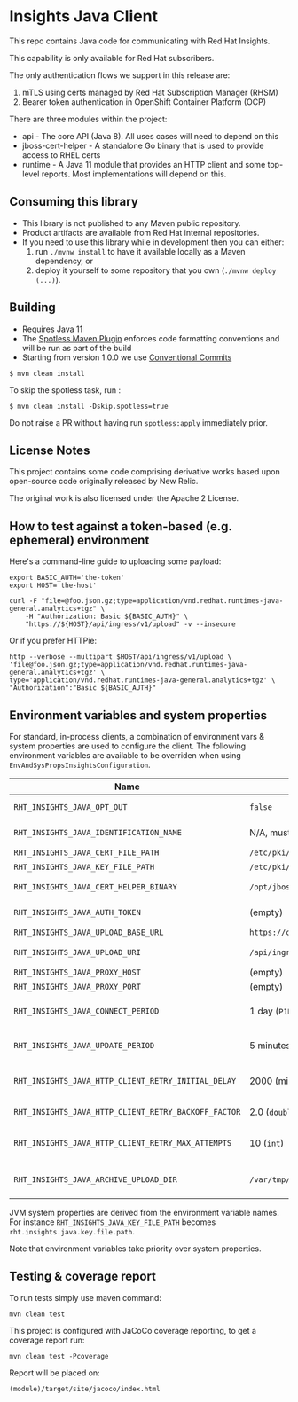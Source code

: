 # Insights Java Client

This repo contains Java code for communicating with Red Hat Insights.

This capability is only available for Red Hat subscribers.

The only authentication flows we support in this release are:

1. mTLS using certs managed by Red Hat Subscription Manager (RHSM)
2. Bearer token authentication in OpenShift Container Platform (OCP)

There are three modules within the project:

* api - The core API (Java 8). All uses cases will need to depend on this
* jboss-cert-helper - A standalone Go binary that is used to provide access to RHEL certs
* runtime - A Java 11 module that provides an HTTP client and some top-level reports. Most implementations will depend on this.

## Consuming this library

* This library is not published to any Maven public repository.
* Product artifacts are available from Red Hat internal repositories.
* If you need to use this library while in development then you can either:
	1. run `./mvnw install` to have it available locally as a Maven dependency, or
	2. deploy it yourself to some repository that you own (`./mvnw deploy (...)`).

## Building

- Requires Java 11
- The [Spotless Maven Plugin](https://github.com/diffplug/spotless/tree/main/plugin-maven) enforces code formatting conventions and will be run as part of the build
- Starting from version 1.0.0 we use [Conventional Commits](https://www.conventionalcommits.org/)

```
$ mvn clean install
```

To skip the spotless task, run :

	$ mvn clean install -Dskip.spotless=true

Do not raise a PR without having run `spotless:apply` immediately prior.

## License Notes

This project contains some code comprising derivative works based upon open-source code originally released by New Relic.

The original work is also licensed under the Apache 2 License.

## How to test against a token-based (e.g. ephemeral) environment

Here's a command-line guide to uploading some payload:

```
export BASIC_AUTH='the-token'
export HOST='the-host'

curl -F "file=@foo.json.gz;type=application/vnd.redhat.runtimes-java-general.analytics+tgz" \
	-H "Authorization: Basic ${BASIC_AUTH}" \
	"https://${HOST}/api/ingress/v1/upload" -v --insecure
```

Or if you prefer HTTPie:

```
http --verbose --multipart $HOST/api/ingress/v1/upload \
'file@foo.json.gz;type=application/vnd.redhat.runtimes-java-general.analytics+tgz' \
type='application/vnd.redhat.runtimes-java-general.analytics+tgz' \
"Authorization":"Basic ${BASIC_AUTH}"
```

## Environment variables and system properties

For standard, in-process clients, a combination of environment vars & system properties are used to configure the client.
The following environment variables are available to be overriden when using `EnvAndSysPropsInsightsConfiguration`.

| Name                                                 | Default value                           | Description                                                          |
|------------------------------------------------------|-----------------------------------------|----------------------------------------------------------------------|
| `RHT_INSIGHTS_JAVA_OPT_OUT`                          | `false`                                 | Opt out of Red Hat Insights reporting when `true`                    |
| `RHT_INSIGHTS_JAVA_IDENTIFICATION_NAME`              | N/A, must be defined                    | Identification name for reporting                                    |
| `RHT_INSIGHTS_JAVA_CERT_FILE_PATH`                   | `/etc/pki/consumer/cert.pem`            | Certificate file path                                                |
| `RHT_INSIGHTS_JAVA_KEY_FILE_PATH`                    | `/etc/pki/consumer/key.pem`             | Key file path                                                        |
| `RHT_INSIGHTS_JAVA_CERT_HELPER_BINARY`               | `/opt/jboss-cert-helper`                | JBoss certificate retrieval helper                                   |
| `RHT_INSIGHTS_JAVA_AUTH_TOKEN`                       | (empty)                                 | Authentication token for token-based auth, if used                   |
| `RHT_INSIGHTS_JAVA_UPLOAD_BASE_URL`                  | `https://cert.console.stage.redhat.com` | Server endpoint URL                                                  |
| `RHT_INSIGHTS_JAVA_UPLOAD_URI`                       | `/api/ingress/v1/upload`                | Request URI at the server endpoint                                   |
| `RHT_INSIGHTS_JAVA_PROXY_HOST`                       | (empty)                                 | Proxy host, if any                                                   |
| `RHT_INSIGHTS_JAVA_PROXY_PORT`                       | (empty)                                 | Proxy port, if any                                                   |
| `RHT_INSIGHTS_JAVA_CONNECT_PERIOD`                   | 1 day (`P1D`)                           | Connect period, see `java.time.Duration::parse` for the syntax       |
| `RHT_INSIGHTS_JAVA_UPDATE_PERIOD`                    | 5 minutes (`PT5M`)                      | Update period, see `java.time.Duration::parse` for the syntax        |
| `RHT_INSIGHTS_JAVA_HTTP_CLIENT_RETRY_INITIAL_DELAY`  | 2000 (milliseconds as `long`)           | HTTP client exponential backoff: initial retry delay in milliseconds |
| `RHT_INSIGHTS_JAVA_HTTP_CLIENT_RETRY_BACKOFF_FACTOR` | 2.0 (`double`)                          | HTTP client exponential backoff: factor                              |
| `RHT_INSIGHTS_JAVA_HTTP_CLIENT_RETRY_MAX_ATTEMPTS`   | 10 (`int`)                              | HTTP client exponential backoff: maximum number of retry attempts    |
| `RHT_INSIGHTS_JAVA_ARCHIVE_UPLOAD_DIR`               | `/var/tmp/insights-runtimes/uploads`    | Filesystem location to place archives if HTTP upload fails           |

JVM system properties are derived from the environment variable names.
For instance `RHT_INSIGHTS_JAVA_KEY_FILE_PATH` becomes `rht.insights.java.key.file.path`.

Note that environment variables take priority over system properties.

## Testing & coverage report

To run tests simply use maven command:

```
mvn clean test
```

This project is configured with JaCoCo coverage reporting, to get a coverage report run:

```
mvn clean test -Pcoverage
```

Report will be placed on:

```
(module)/target/site/jacoco/index.html
```
